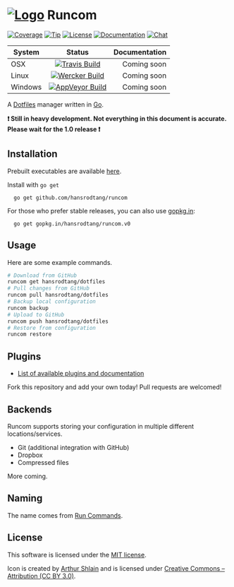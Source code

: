 # [![Logo](http://i.imgur.com/IPUdmyu.png)](http://hansrodtang.github.io/runcom/) Runcom

 [![Coverage](https://img.shields.io/coveralls/hansrodtang/runcom.svg?style=flat)](https://coveralls.io/r/hansrodtang/runcom) [![Tip](https://img.shields.io/gratipay/hansrodtang.svg?style=flat)](https://gratipay.com/hansrodtang/)
[![License](http://img.shields.io/badge/license-MIT-blue.svg?style=flat)](http://choosealicense.com/licenses/mit/)
[![Documentation](http://img.shields.io/badge/documentation-wiki-blue.svg?style=flat)](https://github.com/hansrodtang/runcom/wiki)
[![Chat](https://img.shields.io/badge/gitter-join%20chat%20%E2%86%92-brightgreen.svg?style=flat)](https://gitter.im/hansrodtang/runcom)

| System  | Status | Documentation |
| --- | :----------: | -------------: |
| OSX | [![Travis Build](https://img.shields.io/travis/hansrodtang/runcom.svg?style=flat)](https://travis-ci.org/hansrodtang/runcom) | Coming soon |
| Linux | [![Wercker Build](https://img.shields.io/wercker/ci/54ed3bb6b05d63312300510a.svg?style=flat)](https://app.wercker.com/project/bykey/803c5515e66c7ea2329cd411d6fa2407) | Coming soon |
| Windows | [![AppVeyor Build](https://img.shields.io/appveyor/ci/hansrodtang/runcom.svg?style=flat)](https://ci.appveyor.com/project/hansrodtang/runcom) | Coming soon |



A [Dotfiles](http://dotfiles.github.io/) manager written in [Go](http://golang.org).

__:heavy_exclamation_mark: Still in heavy development. Not everything in this document is accurate. Please wait for the 1.0 release :heavy_exclamation_mark:__

## Installation

Prebuilt executables are available [here](https://github.com/hansrodtang/runcom/releases).


Install with `go get`
```
  go get github.com/hansrodtang/runcom
```
For those who prefer stable releases, you can also use [gopkg.in](http://gopkg.in):

```
  go get gopkg.in/hansrodtang/runcom.v0
```

## Usage
Here are some example commands.

```sh
# Download from GitHub
runcom get hansrodtang/dotfiles
# Pull changes from GitHub
runcom pull hansrodtang/dotfiles
# Backup local configuration
runcom backup
# Upload to GitHub
runcom push hansrodtang/dotfiles
# Restore from configuration
runcom restore
```

## Plugins

- [List of available plugins and documentation](https://github.com/hansrodtang/runcom/wiki/Plugins)

Fork this repository and add your own today! Pull requests are welcomed!

## Backends

Runcom supports storing your configuration in multiple different locations/services.

- Git (additional integration with GitHub)
- Dropbox
- Compressed files

More coming.

## Naming

The name comes from [Run Commands](https://en.wikipedia.org/wiki/Run_commands).

## License

This software is licensed under the [MIT license](LICENSE.md).

Icon is created by [Arthur Shlain](http://thenounproject.com/ArtZ91/) and is licensed under [Creative Commons – Attribution (CC BY 3.0)](https://creativecommons.org/licenses/by/3.0/us/).
